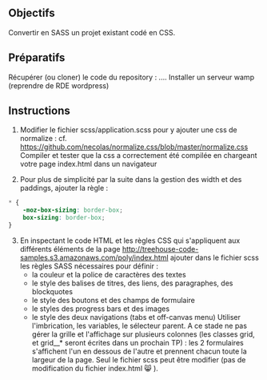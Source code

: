 ## Objectifs
Convertir en SASS un projet existant codé en CSS.

## Préparatifs
Récupérer (ou cloner) le code du repository : ....
Installer un serveur wamp (reprendre de RDE wordpress)


## Instructions
1. Modifier le fichier scss/application.scss pour y ajouter une css de normalize : cf. https://github.com/necolas/normalize.css/blob/master/normalize.css
Compiler et tester que la css a correctement été compilée en chargeant votre page index.html dans un navigateur

2. Pour plus de simplicité par la suite dans la gestion des width et des paddings, ajouter la règle :
```css
* {
    -moz-box-sizing: border-box;
    box-sizing: border-box;
}
```

3. En inspectant le code HTML et les règles CSS qui s'appliquent aux différents éléments de la page http://treehouse-code-samples.s3.amazonaws.com/poly/index.html ajouter dans le fichier scss les règles SASS nécessaires pour définir :
    - la couleur et la police de caractères des textes
    - le style des balises de titres, des liens, des paragraphes, des blockquotes
    - le style des boutons et des champs de formulaire
    - le styles des progress bars et des images
    - le style des deux navigations (tabs et off-canvas menu)
Utiliser l'imbrication, les variables, le sélecteur parent.
A ce stade ne pas gérer la grille et l'affichage sur plusieurs colonnes (les classes grid, et grid__* seront écrites dans un prochain TP) : les 2 formulaires s'affichent l'un en dessous de l'autre et prennent chacun toute la largeur de la page.
Seul le fichier scss peut être modifier (pas de modification du fichier index.html :smile_cat: ).
